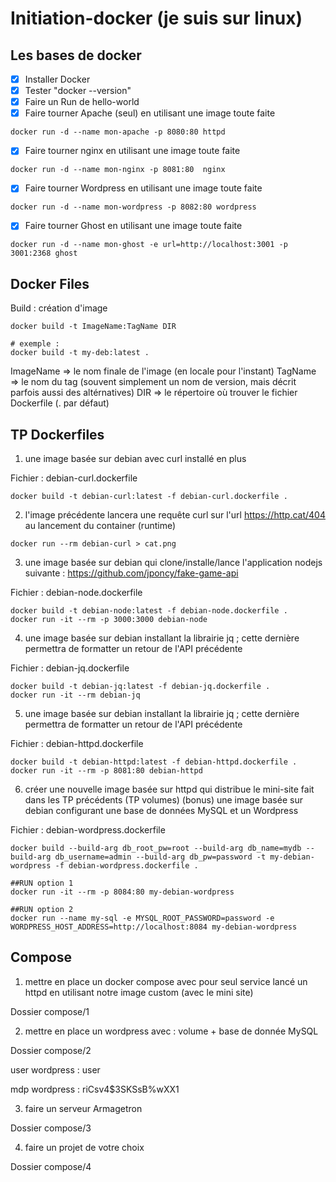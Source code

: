 # Initiation-docker (je suis sur linux)

## Les bases de docker

- [x] Installer Docker
- [x] Tester "docker --version"
- [x] Faire un Run de hello-world
- [x] Faire tourner Apache (seul) en utilisant une image toute faite

```
docker run -d --name mon-apache -p 8080:80 httpd
```

- [x] Faire tourner nginx en utilisant une image toute faite

```
docker run -d --name mon-nginx -p 8081:80  nginx
```

- [x] Faire tourner Wordpress en utilisant une image toute faite

```
docker run -d --name mon-wordpress -p 8082:80 wordpress
```

- [x] Faire tourner Ghost en utilisant une image toute faite

```
docker run -d --name mon-ghost -e url=http://localhost:3001 -p 3001:2368 ghost
```
## Docker Files

Build : création d'image

```
docker build -t ImageName:TagName DIR

# exemple :
docker build -t my-deb:latest .
```
ImageName => le nom finale de l'image (en locale pour l'instant)
TagName => le nom du tag (souvent simplement un nom de version, mais décrit parfois aussi des altérnatives)
DIR => le répertoire où trouver le fichier Dockerfile (. par défaut)

## TP Dockerfiles

1. une image basée sur debian avec curl installé en plus

Fichier : debian-curl.dockerfile

```
docker build -t debian-curl:latest -f debian-curl.dockerfile .
```

2. l'image précédente lancera une requête curl sur l'url https://http.cat/404 au lancement du container (runtime)

```
docker run --rm debian-curl > cat.png
```

3. une image basée sur debian qui clone/installe/lance l'application nodejs suivante : https://github.com/jponcy/fake-game-api

Fichier : debian-node.dockerfile

```
docker build -t debian-node:latest -f debian-node.dockerfile .
docker run -it --rm -p 3000:3000 debian-node
```

4. une image basée sur debian installant la librairie jq ; cette dernière permettra de formatter un retour de l'API précédente

Fichier : debian-jq.dockerfile

```
docker build -t debian-jq:latest -f debian-jq.dockerfile .
docker run -it --rm debian-jq
```

5. une image basée sur debian installant la librairie jq ; cette dernière permettra de formatter un retour de l'API précédente

Fichier : debian-httpd.dockerfile

```
docker build -t debian-httpd:latest -f debian-httpd.dockerfile .
docker run -it --rm -p 8081:80 debian-httpd
```


6. créer une nouvelle image basée sur httpd qui distribue le mini-site fait dans les TP précédents (TP volumes)
(bonus) une image basée sur debian configurant une base de données MySQL et un Wordpress

Fichier : debian-wordpress.dockerfile

```
docker build --build-arg db_root_pw=root --build-arg db_name=mydb --build-arg db_username=admin --build-arg db_pw=password -t my-debian-wordpress -f debian-wordpress.dockerfile .

##RUN option 1
docker run -it --rm -p 8084:80 my-debian-wordpress

##RUN option 2
docker run --name my-sql -e MYSQL_ROOT_PASSWORD=password -e WORDPRESS_HOST_ADDRESS=http://localhost:8084 my-debian-wordpress

```

## Compose

1. mettre en place un docker compose avec pour seul service lancé un httpd en utilisant notre image custom (avec le mini site)

Dossier compose/1

2. mettre en place un wordpress avec : volume + base de donnée MySQL

Dossier compose/2

user wordpress : user

mdp wordpress : riCsv4$3SKSsB%wXX1

3. faire un serveur Armagetron

Dossier compose/3

4. faire un projet de votre choix

Dossier compose/4
